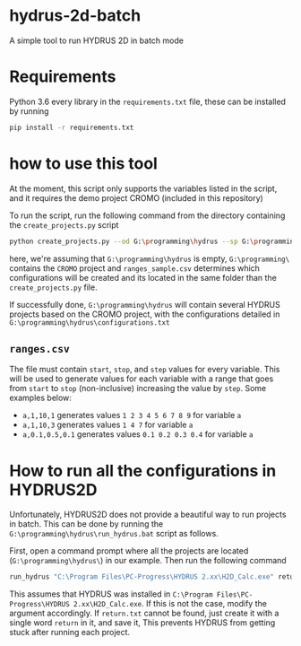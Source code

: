 # hydrus-2d-batch
A simple tool to run HYDRUS 2D in batch mode

# Requirements

Python 3.6
every library in the `requirements.txt` file, these can be installed by running

```bash
pip install -r requirements.txt
```

# how to use this tool

At the moment, this script only supports the variables listed in the script, and it requires the demo project CROMO (included in this repository)

To run the script, run the following command from the directory containing the `create_projects.py` script

```bash
python create_projects.py --od G:\programming\hydrus --sp G:\programming --r ranges_sample.csv
```

here, we're assuming that `G:\programming\hydrus` is empty, `G:\programming\` contains the `CROMO` project and `ranges_sample.csv` determines which configurations will be created and its located in the same folder than the `create_projects.py` file.

If successfully done, `G:\programming\hydrus` will contain several HYDRUS projects based on the CROMO project, with the configurations detailed in `G:\programming\hydrus\configurations.txt`

## `ranges.csv`

The file must contain `start`, `stop`, and `step` values for every variable. This will be used to generate values for each variable with a range that goes from `start` to `stop` (non-inclusive) increasing the value by `step`. Some examples below:

* `a,1,10,1` generates values `1 2 3 4 5 6 7 8 9` for variable `a`
* `a,1,10,3` generates values `1 4 7` for variable `a`
* `a,0.1,0.5,0.1` generates values `0.1 0.2 0.3 0.4` for variable `a`

# How to run all the configurations in HYDRUS2D 

Unfortunately, HYDRUS2D does not provide a beautiful way to run projects in batch. This can be done by running the `G:\programming\hydrus\run_hydrus.bat` script as follows.

First, open a command prompt where all the projects are located (`G:\programming\hydrus\`) in our example. Then run the following command

```bat
run_hydrus "C:\Program Files\PC-Progress\HYDRUS 2.xx\H2D_Calc.exe" return.txt
```

This assumes that HYDRUS was installed in `C:\Program Files\PC-Progress\HYDRUS 2.xx\H2D_Calc.exe`. If this is not the case, modify the argument accordingly. If `return.txt` cannot be found, just create it with a single word `return` in it, and save it, This prevents HYDRUS from getting stuck after running each project. 


